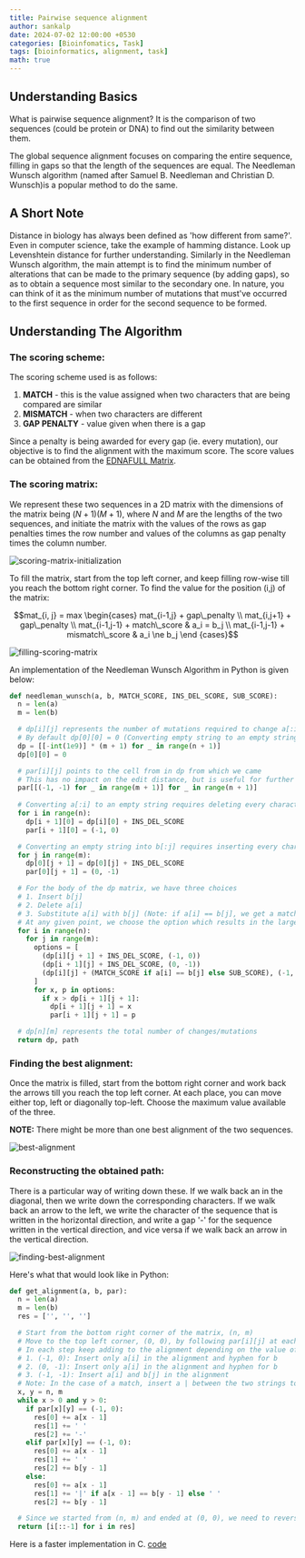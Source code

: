 ```yaml
---
title: Pairwise sequence alignment
author: sankalp
date: 2024-07-02 12:00:00 +0530
categories: [Bioinfomatics, Task]
tags: [bioinformatics, alignment, task]
math: true
---
```


## Understanding Basics

What is pairwise sequence alignment?
It is the comparison of two sequences (could be protein or DNA) to find out the similarity between them.

The global sequence alignment focuses on comparing the entire sequence, filling in gaps so that the length of the sequences are equal. The Needleman Wunsch algorithm  (named after Samuel B. Needleman and Christian D. Wunsch)is a popular method to do the same.

## A Short Note

Distance in biology has always been defined as 'how different from same?'. Even in computer science, take the example of hamming distance. Look up Levenshtein distance for further understanding. Similarly in the Needleman Wunsch algorithm, the main attempt is to find the minimum number of alterations that can be made to the primary sequence (by adding gaps), so as to obtain a sequence most similar to the secondary one. In nature, you can think of it as the minimum number of mutations that must've occurred to the first sequence in order for the second sequence to be formed. 

## Understanding The Algorithm

### The scoring scheme:

The scoring scheme used is as follows:
1. **MATCH** - this is the value assigned when two characters that are being compared are similar
2. **MISMATCH** - when two characters are different
3. **GAP PENALTY** - value given when there is a gap

Since a penalty is being awarded for every gap (ie. every mutation), our objective is to find the alignment with the maximum score. The score values can be obtained from the [EDNAFULL Matrix](https://rosalind.info/glossary/dnafull/).

### The scoring matrix:

We represent these two sequences in a 2D matrix with the dimensions of the matrix being $(N + 1)(M + 1)$, where $N$ and $M$ are the lengths of the two sequences, and initiate the matrix with the values of the rows as gap penalties times the row number and values of the columns as gap penalty times the column number.

![scoring-matrix-initialization](/assets/img/post_img/image-1.jpg)

To fill the matrix, start from the top left corner, and keep filling row-wise till you reach the bottom right corner. To find the value for the position (i,j) of the matrix:

$$mat_{i, j} = max \begin{cases}
  mat_{i-1,j} + gap\_penalty \\ 
  mat_{i,j+1} + gap\_penalty \\
  mat_{i-1,j-1} + match\_score & a_i = b_j \\
  mat_{i-1,j-1} + mismatch\_score & a_i \ne b_j
\end {cases}$$

![filling-scoring-matrix](/assets/img/post_img/image-2.jpg)

An implementation of the Needleman Wunsch Algorithm in Python is given below:
```python
def needleman_wunsch(a, b, MATCH_SCORE, INS_DEL_SCORE, SUB_SCORE):
  n = len(a)
  m = len(b)

  # dp[i][j] represents the number of mutations required to change a[:i] to b[:j]
  # By default dp[0][0] = 0 (Converting empty string to an empty string)
  dp = [[-int(1e9)] * (m + 1) for _ in range(n + 1)]
  dp[0][0] = 0

  # par[i][j] points to the cell from in dp from which we came
  # This has no impact on the edit distance, but is useful for further analysis
  par[[(-1, -1) for _ in range(m + 1)] for _ in range(n + 1)]
  
  # Converting a[:i] to an empty string requires deleting every character in the string
  for i in range(n):
    dp[i + 1][0] = dp[i][0] + INS_DEL_SCORE
    par[i + 1][0] = (-1, 0)

  # Converting an empty string into b[:j] requires inserting every character in the string
  for j in range(m):
    dp[0][j + 1] = dp[0][j] + INS_DEL_SCORE
    par[0][j + 1] = (0, -1)

  # For the body of the dp matrix, we have three choices
  # 1. Insert b[j]
  # 2. Delete a[i]
  # 3. Substitute a[i] with b[j] (Note: if a[i] == b[j], we get a match instead of substitution)
  # At any given point, we choose the option which results in the largest value of dp[i + 1][j + 1]
  for i in range(n):
    for j in range(m):
      options = [
        (dp[i][j + 1] + INS_DEL_SCORE, (-1, 0))
        (dp[i + 1][j] + INS_DEL_SCORE, (0, -1))
        (dp[i][j] + (MATCH_SCORE if a[i] == b[j] else SUB_SCORE), (-1, -1))
      ]
      for x, p in options:
        if x > dp[i + 1][j + 1]:
          dp[i + 1][j + 1] = x
          par[i + 1][j + 1] = p

  # dp[n][m] represents the total number of changes/mutations
  return dp, path
```

### Finding the best alignment:

Once the matrix is filled, start from the bottom right corner and work back the arrows till you reach the top left corner. At each place, you can move either top, left or diagonally top-left. Choose the maximum value available of the three.

**NOTE:** There might be more than one best alignment of the two sequences.

![best-alignment](/assets/img/post_img/image-3.png)

### Reconstructing the obtained path:

There is a particular way of writing down these. If we walk back an in the diagonal, then we write down the corresponding characters. If we walk back an arrow to the left, we write the character of the sequence that is written in the horizontal direction, and write a gap '-' for the sequence written in the vertical direction, and vice versa if we walk back an arrow in the vertical direction.

![finding-best-alignment](/assets/img/post_img/image-4.jpg)

Here's what that would look like in Python:
```python
def get_alignment(a, b, par):
  n = len(a)
  m = len(b)
  res = ['', '', '']

  # Start from the bottom right corner of the matrix, (n, m)
  # Move to the top left corner, (0, 0), by following par[i][j] at each step
  # In each step keep adding to the alignment depending on the value of p[i][j]
  # 1. (-1, 0): Insert only a[i] in the alignment and hyphen for b
  # 2. (0, -1): Insert only a[i] in the alignment and hyphen for b
  # 3. (-1, -1): Insert a[i] and b[j] in the alignment
  # Note: In the case of a match, insert a | between the two strings to signify similarity
  x, y = n, m
  while x > 0 and y > 0:
    if par[x][y] == (-1, 0):
      res[0] += a[x - 1]
      res[1] += ' '
      res[2] += '-'
    elif par[x][y] == (-1, 0):
      res[0] += a[x - 1]
      res[1] += ' '
      res[2] += b[y - 1]
    else:
      res[0] += a[x - 1]
      res[1] += '|' if a[x - 1] == b[y - 1] else ' '
      res[2] += b[y - 1]

  # Since we started from (n, m) and ended at (0, 0), we need to reverse our alignment string
  return [i[::-1] for i in res]
```
Here is a faster implementation in C. [code](https://github.com/simply-sankalp/needleman-wunsch-algorithm)

